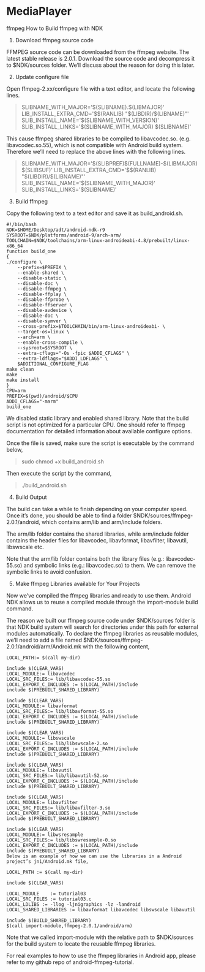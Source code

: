 # MediaPlayer
ffmpeg
How to Build ffmpeg with NDK 

1. Download ffmpeg source code

FFMPEG source code can be downloaded from the ffmpeg website. The latest stable release is 2.0.1. Download the source code and decompress it to $NDK/sources folder. We’ll discuss about the reason for doing this later.

2. Update configure file

Open ffmpeg-2.xx/configure file with a text editor, and locate the following lines.

 >   SLIBNAME_WITH_MAJOR='\$(SLIBNAME).\$(LIBMAJOR)'
    LIB_INSTALL_EXTRA_CMD='$$(RANLIB) "$(LIBDIR)/$(LIBNAME)"'
    SLIB_INSTALL_NAME='$(SLIBNAME_WITH_VERSION)'
    SLIB_INSTALL_LINKS='$(SLIBNAME_WITH_MAJOR) $(SLIBNAME)'

This cause ffmpeg shared libraries to be compiled to libavcodec.so.<version> (e.g. libavcodec.so.55), which is not compatible with Android build system. Therefore we’ll need to replace the above lines with the following lines.

 >   SLIBNAME_WITH_MAJOR='\$(SLIBPREF)\$(FULLNAME)-\$(LIBMAJOR)\$(SLIBSUF)'
    LIB_INSTALL_EXTRA_CMD='$$(RANLIB) "$(LIBDIR)/$(LIBNAME)"'
    SLIB_INSTALL_NAME='$(SLIBNAME_WITH_MAJOR)'
    SLIB_INSTALL_LINKS='$(SLIBNAME)'
    

3. Build ffmpeg

Copy the following text to a text editor and save it as build_android.sh.

    #!/bin/bash
    NDK=$HOME/Desktop/adt/android-ndk-r9
    SYSROOT=$NDK/platforms/android-9/arch-arm/
    TOOLCHAIN=$NDK/toolchains/arm-linux-androideabi-4.8/prebuilt/linux-x86_64
    function build_one
    {
    ./configure \
        --prefix=$PREFIX \
        --enable-shared \
        --disable-static \
        --disable-doc \
        --disable-ffmpeg \
        --disable-ffplay \
        --disable-ffprobe \
        --disable-ffserver \
        --disable-avdevice \
        --disable-doc \
        --disable-symver \
        --cross-prefix=$TOOLCHAIN/bin/arm-linux-androideabi- \
        --target-os=linux \
        --arch=arm \
        --enable-cross-compile \
        --sysroot=$SYSROOT \
        --extra-cflags="-Os -fpic $ADDI_CFLAGS" \
        --extra-ldflags="$ADDI_LDFLAGS" \
        $ADDITIONAL_CONFIGURE_FLAG
    make clean
    make
    make install
    }
    CPU=arm
    PREFIX=$(pwd)/android/$CPU 
    ADDI_CFLAGS="-marm"
    build_one


We disabled static library and enabled shared library. Note that the build script is not optimized for a particular CPU. One should refer to ffmpeg documentation for detailed information about available configure options.

Once the file is saved, make sure the script is executable by the command below,

>sudo chmod +x build_android.sh

Then execute the script by the command,

>./build_android.sh

4. Build Output

The build can take a while to finish depending on your computer speed. Once it’s done, you should be able to find a folder $NDK/sources/ffmpeg-2.0.1/android, which contains arm/lib and arm/include folders.

The arm/lib folder contains the shared libraries, while arm/include folder contains the header files for libavcodec, libavformat, libavfilter, libavutil, libswscale etc.

Note that the arm/lib folder contains both the library files (e.g.: libavcodec-55.so) and symbolic links (e.g.: libavcodec.so) to them. We can remove the symbolic links to avoid confusion.

5. Make ffmpeg Libraries available for Your Projects

Now we’ve compiled the ffmpeg libraries and ready to use them. Android NDK allows us to reuse a compiled module through the import-module build command.

The reason we built our ffmpeg source code under $NDK/sources folder is that NDK build system will search for directories under this path for external modules automatically. To declare the ffmpeg libraries as reusable modules, we’ll need to add a file named $NDK/sources/ffmpeg-2.0.1/android/arm/Android.mk with the following content,

    LOCAL_PATH:= $(call my-dir)
     
    include $(CLEAR_VARS)
    LOCAL_MODULE:= libavcodec
    LOCAL_SRC_FILES:= lib/libavcodec-55.so
    LOCAL_EXPORT_C_INCLUDES := $(LOCAL_PATH)/include
    include $(PREBUILT_SHARED_LIBRARY)
     
    include $(CLEAR_VARS)
    LOCAL_MODULE:= libavformat
    LOCAL_SRC_FILES:= lib/libavformat-55.so
    LOCAL_EXPORT_C_INCLUDES := $(LOCAL_PATH)/include
    include $(PREBUILT_SHARED_LIBRARY)
     
    include $(CLEAR_VARS)
    LOCAL_MODULE:= libswscale
    LOCAL_SRC_FILES:= lib/libswscale-2.so
    LOCAL_EXPORT_C_INCLUDES := $(LOCAL_PATH)/include
    include $(PREBUILT_SHARED_LIBRARY)
     
    include $(CLEAR_VARS)
    LOCAL_MODULE:= libavutil
    LOCAL_SRC_FILES:= lib/libavutil-52.so
    LOCAL_EXPORT_C_INCLUDES := $(LOCAL_PATH)/include
    include $(PREBUILT_SHARED_LIBRARY)
     
    include $(CLEAR_VARS)
    LOCAL_MODULE:= libavfilter
    LOCAL_SRC_FILES:= lib/libavfilter-3.so
    LOCAL_EXPORT_C_INCLUDES := $(LOCAL_PATH)/include
    include $(PREBUILT_SHARED_LIBRARY)
     
    include $(CLEAR_VARS)
    LOCAL_MODULE:= libwsresample
    LOCAL_SRC_FILES:= lib/libswresample-0.so
    LOCAL_EXPORT_C_INCLUDES := $(LOCAL_PATH)/include
    include $(PREBUILT_SHARED_LIBRARY)
    Below is an example of how we can use the libraries in a Android project’s jni/Android.mk file,
    
    LOCAL_PATH := $(call my-dir)
     
    include $(CLEAR_VARS)
 
    LOCAL_MODULE    := tutorial03
    LOCAL_SRC_FILES := tutorial03.c
    LOCAL_LDLIBS := -llog -ljnigraphics -lz -landroid
    LOCAL_SHARED_LIBRARIES := libavformat libavcodec libswscale libavutil
 
    include $(BUILD_SHARED_LIBRARY)
    $(call import-module,ffmpeg-2.0.1/android/arm)

Note that we called import-module with the relative path to $NDK/sources for the build system to locate the reusable ffmpeg libraries.

For real examples to how to use the ffmpeg libraries in Android app, please refer to my github repo of android-ffmpeg-tutorial.





  [http://www.roman10.net/how-to-build-ffmpeg-with-ndk-r9/]: http://www.roman10.net/how-to-build-ffmpeg-with-ndk-r9/
